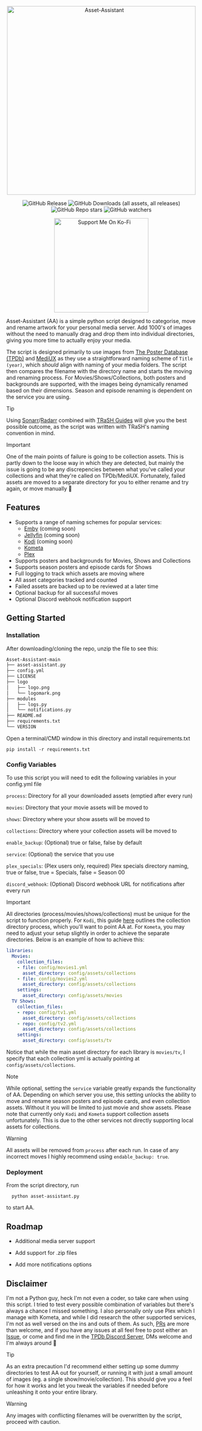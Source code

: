 <p align="center">
  <img src="https://raw.githubusercontent.com/mikenobbs/Asset-Assistant/main/logo/logo.png" width="500" alt="Asset-Assistant">
</p>
  
<div align="center">
  
  ![GitHub Release](https://img.shields.io/github/v/release/mikenobbs/asset-assistant?include_prereleases&display_name=release&style=flat)
  ![GitHub Downloads (all assets, all releases)](https://img.shields.io/github/downloads/mikenobbs/asset-assistant/total?style=flat)
  ![GitHub Repo stars](https://img.shields.io/github/stars/mikenobbs/asset-assistant?style=flat)
  ![GitHub watchers](https://img.shields.io/github/watchers/mikenobbs/asset-assistant)
    
</div>

<p align="center">
  <a href="https://ko-fi.com/mikenobbs" target="_blank"><img src="https://images2.imgbox.com/ad/d8/0Ulu9hEi_o.png" width="250" alt="Support Me On Ko-Fi"/></a>
</p>

Asset-Assistant (AA) is a simple python script designed to categorise, move and rename artwork for your personal media server. Add 1000's of images without the need to manually drag and drop them into individual directories, giving you more time to actually enjoy your media.

The script is designed primarily to use images from [The Poster Database (TPDb)](https://theposterdb.com/) and [MediUX](https://mediux.pro/) as they use a straightforward naming scheme of `Title (year)`, which *should* align with naming of your media folders. The script then compares the filename with the directory name and starts the moving and renaming process. For Movies/Shows/Collections, both posters and backgrounds are supported, with the images being dynamically renamed based on their dimensions. Season and episode renaming is dependent on the service you are using.

> [!TIP]
> Using [Sonarr](https://sonarr.tv/)/[Radarr](https://radarr.video/) combined with [TRaSH Guides](https://trash-guides.info/) will give you the best possible outcome, as the script was written with TRaSH's naming convention in mind.

> [!IMPORTANT]
> One of the main points of failure is going to be collection assets. This is partly down to the loose way in which they are detected, but mainly the issue is going to be any discrepencies between what you've called your collections and what they're called on TPDb/MediUX. Fortunately, failed assets are moved to a separate directory for you to either rename and try again, or move manually 🙂

## Features

- Supports a range of naming schemes for popular services:
  - [Emby](https://emby.media) (coming soon)
  - [Jellyfin](https://jellyfin.org/) (coming soon)
  - [Kodi](https://kodi.tv/) (coming soon)
  - [Kometa](https://kometa.wiki/en/latest/)
  - [Plex](https://www.plex.tv/)
- Supports posters and backgrounds for Movies, Shows and Collections
- Supports season posters and episode cards for Shows
- Full logging to track which assets are moving where
- All asset categories tracked and counted
- Failed assets are backed up to be reviewed at a later time
- Optional backup for all successful moves
- Optional Discord webhook notification support

## Getting Started

### Installation

After downloading/cloning the repo, unzip the file to see this:
```graphql
Asset-Assistant-main
├── asset-assistant.py
├── config.yml
├── LICENSE
├── logo
│   ├── logo.png
│   └── logomark.png
├── modules
│   ├── logs.py
│   └── notifications.py
├── README.md
├── requirements.txt
└── VERSION
```

Open a terminal/CMD window in this directory and install requirements.txt

```
pip install -r requirements.txt
```

### Config Variables

To use this script you will need to edit the following variables in your config.yml file

`process`: Directory for all your downloaded assets (emptied after every run)

`movies`: Directory that your movie assets will be moved to

`shows`: Directory where your show assets will be moved to

`collections`: Directory where your collection assets will be moved to

`enable_backup`: (Optional) true or false, false by default

`service`:  (Optional) the service that you use

`plex_specials`: (Plex users only, required) Plex specials directory naming, true or false, true = Specials, false = Season 00

`discord_webhook`: (Optional) Discord webhook URL for notifications after every run

> [!IMPORTANT]
> All directories (process/movies/shows/collections) must be unique for the script to function properly. For `Kodi`, this guide [here](https://kodi.wiki/view/Movie_set_information_folder) outlines the collection directory process, which you'll want to point AA at. For `Kometa`, you may need to adjust your setup slightly in order to achieve the separate directories. Below is an example of how to achieve this:
> ```yml
> libraries:
>   Movies:
>     collection_files:
>     - file: config/movies1.yml
>       asset_directory: config/assets/collections
>     - file: config/movies2.yml
>       asset_directory: config/assets/collections
>     settings:
>       asset_directory: config/assets/movies
>   TV Shows:
>     collection_files:
>     - repo: config/tv1.yml
>       asset_directory: config/assets/collections
>     - repo: config/tv2.yml
>       asset_directory: config/assets/collections
>     settings:
>       asset_directory: config/assets/tv
> ```
> Notice that while the main asset directory for each library is `movies/tv`, I specify that each collection yml is actually pointing at `config/assets/collections`.

> [!NOTE]
> While optional, setting the `service` variable greatly expands the functionality of AA. Depending on which server you use, this setting unlocks the ability to move and rename season posters and episode cards, and even collection assets. Without it you will be limited to just movie and show assets. Please note that currently only `Kodi` and `Kometa` support collection assets unfortunately. This is due to the other services not directly supporting local assets for collections.

> [!WARNING]
> All assets will be removed from `process` after each run. In case of any incorrect moves I highly recommend using `endable_backup: true`.

### Deployment

From the script directory, run

```
  python asset-assistant.py
```
to start AA.

## Roadmap

- Additional media server support

- Add support for .zip files

- Add more notifications options

## Disclaimer

I'm not a Python guy, heck I'm not even a coder, so take care when using this script. I tried to test every possible combination of variables but there's always a chance I missed something. I also personally only use Plex which I manage with Kometa, and while I did research the other supported services, I'm not as well versed on the ins and outs of them. As such, [PRs](https://github.com/mikenobbs/Asset-Assistant/pulls) are more than welcome, and if you have any issues at all feel free to post either an [Issue](https://github.com/mikenobbs/Asset-Assistant/issues), or come and find me in the [TPDb Discord Server](https://discord.gg/tpdb-community-537054151583203338), DMs welcome and I'm always around 🙂

> [!Tip]
> As an extra precaution I'd recommend either setting up some dummy directories to test AA out for yourself, or running it with just a small amount of images (eg. a single show/movie/collection). This should give you a feel for how it works and let you tweak the variables if needed before unleashing it onto your entire library. 

> [!WARNING]
> Any images with conflicting filenames will be overwritten by the script, proceed with caution.
